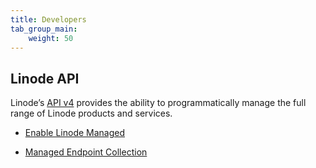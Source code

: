 ```yaml
---
title: Developers
tab_group_main:
    weight: 50
---
```


## Linode API

Linode’s [API v4](/docs/api) provides the ability to programmatically manage the full range of Linode products and services.

- [Enable Linode Managed](/docs/api/account/#enable-linode-managed)

- [Managed Endpoint Collection](/docs/api/managed)
